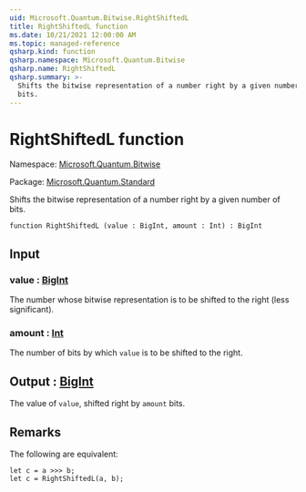 ```yaml
---
uid: Microsoft.Quantum.Bitwise.RightShiftedL
title: RightShiftedL function
ms.date: 10/21/2021 12:00:00 AM
ms.topic: managed-reference
qsharp.kind: function
qsharp.namespace: Microsoft.Quantum.Bitwise
qsharp.name: RightShiftedL
qsharp.summary: >-
  Shifts the bitwise representation of a number right by a given number of
  bits.
---
```


# RightShiftedL function

Namespace: [Microsoft.Quantum.Bitwise](xref:Microsoft.Quantum.Bitwise)

Package: [Microsoft.Quantum.Standard](https://nuget.org/packages/Microsoft.Quantum.Standard)


Shifts the bitwise representation of a number right by a given number ofbits.

```qsharp
function RightShiftedL (value : BigInt, amount : Int) : BigInt
```


## Input

### value : [BigInt](xref:microsoft.quantum.qsharp.valueliterals#bigint-literals)

The number whose bitwise representation is to be shifted to the right(less significant).


### amount : [Int](xref:microsoft.quantum.qsharp.valueliterals#int-literals)

The number of bits by which `value` is to be shifted to the right.



## Output : [BigInt](xref:microsoft.quantum.qsharp.valueliterals#bigint-literals)

The value of `value`, shifted right by `amount` bits.

## Remarks

The following are equivalent:```qsharplet c = a >>> b;let c = RightShiftedL(a, b);```